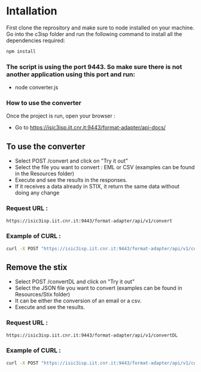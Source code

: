 # Intallation
First clone the reprository and make sure to node installed on your machine. Go into the c3isp folder and run the following command to install all the dependencies required: 

```bash
npm install
```

### The script is using the port 9443. So make sure there is not another application using this port and run:
- node converter.js

### How to use the converter
Once the project is run, open your browser :

- Go to  https://isic3isp.iit.cnr.it:9443/format-adapter/api-docs/


## To use the converter

- Select POST /convert and click on "Try it out"
- Select the file you want to convert : EML or CSV (examples can be found in the Resources folder)
- Execute and see the results in the responses.
- If it receives a data already in STIX, it return the same data without doing any change

### Request URL :

```bash
https://isic3isp.iit.cnr.it:9443/format-adapter/api/v1/convert
```

### Example of CURL : 

```bash
curl -X POST "https://isic3isp.iit.cnr.it:9443/format-adapter/api/v1/convert" -H  "accept: application/json" -H  "Content-Type: multipart/form-data" -F "file=@name_of_the_file_your_want_to_convert.extension;type=application/json"
```


## Remove the stix

- Select POST /convertDL and click on "Try it out"
- Select the JSON file you want to convert (examples can be found in Resources/Stix folder)
- It can be either the conversion of an email or a csv.
- Execute and see the results.


### Request URL :

```bash
https://isic3isp.iit.cnr.it:9443/format-adapter/api/v1/convertDL
```

### Example of CURL : 

```bash
curl -X POST "https://isic3isp.iit.cnr.it:9443/format-adapter/api/v1/convertDL" -H  "accept: text/plain" -H  "Content-Type: multipart/form-data" -F "file=@name_of_the_file_your_want_to_un_stix.extension;type=application/json"
```
